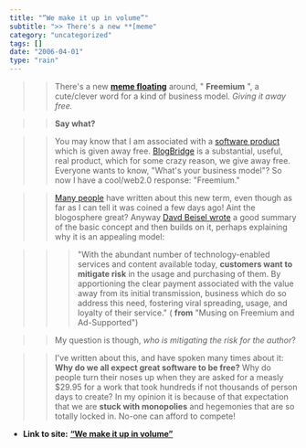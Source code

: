 ```yaml
---
title: "“We make it up in volume”"
subtitle: ">> There's a new **[meme"
category: "uncategorized"
tags: []
date: "2006-04-01"
type: "rain"
---
```

>>

>> There's a new **[meme
floating](<http://avc.blogs.com/a_vc/2006/03/my_favorite_bus.html>)** around,
" **Freemium** ", a cute/clever word for a kind of business model. _Giving it
away free._

>>

>> **Say what?**

>>

>> You may know that I am associated with a [software
product](<http://www.blogbridge.com/>) which is given away free.
[BlogBridge](<http://www.blogbridge.com/>) is a substantial, useful, real
product, which for some crazy reason, we give away free. Everyone wants to
know, "What's your business model"? So now I have a cool/web2.0 response:
"Freemium."

>>

>> [Many people](<http://avc.blogs.com/a_vc/2006/03/my_favorite_bus.html>)
have written about this new term, even though as far as I can tell it was
coined a few days ago! Aint the blogosphere great? Anyway [Davd Beisel
wrote](<http://www.genuinevc.com/archives/2006/03/musing_on_freem.htm>) a good
summary of the basic concept and then builds on it, perhaps explaining why it
is an appealing model:

>>

>>> "With the abundant number of technology-enabled services and content
available today, **customers want to mitigate risk** in the usage and
purchasing of them. By apportioning the clear payment associated with the
value away from its initial transmission, business which do so address this
need, fostering viral spreading, usage, and loyalty of their service." (
**from** "Musing on Freemium and Ad-Supported")

>>

>> My question is though, _who is mitigating the risk for the author_?

>>

>> I've written about this, and have spoken many times about it: **Why do we
all expect great software to be free?** Why do people turn their noses up when
they are asked for a measly $29.95 for a work that took hundreds if not
thousands of person days to create? In my opinion it is because of that
expectation that we are **stuck with monopolies** and hegemonies that are so
totally locked in. No-one can afford to compete!


* **Link to site:** **[“We make it up in volume”](None)**